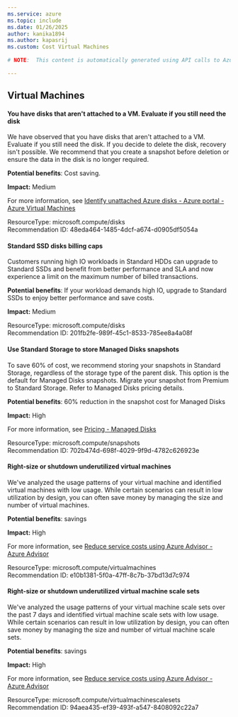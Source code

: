 ```yaml
---
ms.service: azure
ms.topic: include
ms.date: 01/26/2025
author: kanika1894
ms.author: kapasrij
ms.custom: Cost Virtual Machines
  
# NOTE:  This content is automatically generated using API calls to Azure. Any edits made on these files will be overwritten in the next run of the script. 
  
---
```

  
## Virtual Machines  
  
<!--48eda464-1485-4dcf-a674-d0905df5054a_begin-->

#### You have disks that aren't attached to a VM. Evaluate if you still need the disk  
  
We have observed that you have disks that aren't attached to a VM. Evaluate if you still need the disk. If you decide to delete the disk, recovery isn't possible. We recommend that you create a snapshot before deletion or ensure the data in the disk is no longer required.  
  
**Potential benefits**: Cost saving.  

**Impact:** Medium
  
For more information, see [Identify unattached Azure disks - Azure portal - Azure Virtual Machines ](https://aka.ms/unattacheddisks)  

ResourceType: microsoft.compute/disks  
Recommendation ID: 48eda464-1485-4dcf-a674-d0905df5054a  


<!--48eda464-1485-4dcf-a674-d0905df5054a_end-->

<!--201fb2fe-989f-45c1-8533-785ee8a4a08f_begin-->

#### Standard SSD disks billing caps  
  
Customers running high IO workloads in Standard HDDs can upgrade to Standard SSDs and benefit from better performance and SLA and now experience a limit on the maximum number of billed transactions.  
  
**Potential benefits**: If your workload demands high IO, upgrade to Standard SSDs to enjoy better performance and save costs.  

**Impact:** Medium
  
  

ResourceType: microsoft.compute/disks  
Recommendation ID: 201fb2fe-989f-45c1-8533-785ee8a4a08f  


<!--201fb2fe-989f-45c1-8533-785ee8a4a08f_end-->

<!--702b474d-698f-4029-9f9d-4782c626923e_begin-->

#### Use Standard Storage to store Managed Disks snapshots  
  
To save 60% of cost, we recommend storing your snapshots in Standard Storage, regardless of the storage type of the parent disk. This option is the default for Managed Disks snapshots. Migrate your snapshot from Premium to Standard Storage. Refer to Managed Disks pricing details.  
  
**Potential benefits**: 60% reduction in the snapshot cost for Managed Disks  

**Impact:** High
  
For more information, see [Pricing - Managed Disks ](https://aka.ms/aa_manageddisksnapshot_learnmore)  

ResourceType: microsoft.compute/snapshots  
Recommendation ID: 702b474d-698f-4029-9f9d-4782c626923e  


<!--702b474d-698f-4029-9f9d-4782c626923e_end-->

<!--e10b1381-5f0a-47ff-8c7b-37bd13d7c974_begin-->

#### Right-size or shutdown underutilized virtual machines  
  
We've analyzed the usage patterns of your virtual machine and identified virtual machines with low usage. While certain scenarios can result in low utilization by design, you can often save money by managing the size and number of virtual machines.  
  
**Potential benefits**: savings  

**Impact:** High
  
For more information, see [Reduce service costs using Azure Advisor - Azure Advisor ](https://aka.ms/aa_lowusagerec_learnmore)  

ResourceType: microsoft.compute/virtualmachines  
Recommendation ID: e10b1381-5f0a-47ff-8c7b-37bd13d7c974  


<!--e10b1381-5f0a-47ff-8c7b-37bd13d7c974_end-->

<!--94aea435-ef39-493f-a547-8408092c22a7_begin-->

#### Right-size or shutdown underutilized virtual machine scale sets  
  
We've analyzed the usage patterns of your virtual machine scale sets over the past 7 days and identified virtual machine scale sets with low usage. While certain scenarios can result in low utilization by design, you can often save money by managing the size and number of virtual machine scale sets.  
  
**Potential benefits**: savings  

**Impact:** High
  
For more information, see [Reduce service costs using Azure Advisor - Azure Advisor ](https://aka.ms/aa_lowusagerec_vmss_learnmore)  

ResourceType: microsoft.compute/virtualmachinescalesets  
Recommendation ID: 94aea435-ef39-493f-a547-8408092c22a7  


<!--94aea435-ef39-493f-a547-8408092c22a7_end-->

<!--articleBody-->
